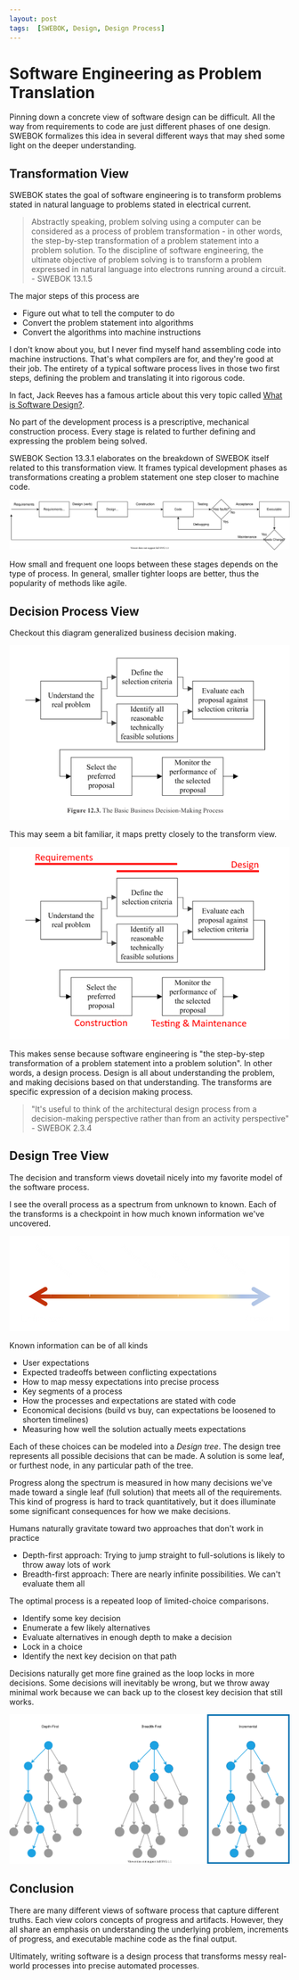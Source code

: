 ```yaml
---
layout: post
tags:  [SWEBOK, Design, Design Process]
---
```


# Software Engineering as Problem Translation

Pinning down a concrete view of software design can be difficult. All the way from requirements to code are just different phases of one design. SWEBOK formalizes this idea in several different ways that may shed some light on the deeper understanding.


## Transformation View

SWEBOK states the goal of software engineering is to transform problems stated in natural language to problems stated in electrical current.

> Abstractly speaking, problem solving using a computer can be considered as a process of problem transformation - in other words, the step-by-step transformation of a problem statement into a problem solution. To the discipline of software engineering, the ultimate objective of problem solving is to transform a problem expressed in natural language into electrons running around a circuit. - SWEBOK 13.1.5


The major steps of this process are
- Figure out what to tell the computer to do
- Convert the problem statement into algorithms
- Convert the algorithms into machine instructions

I don't know about you, but I never find myself hand assembling code into machine instructions. That's what compilers are for, and they're good at their job.
The entirety of a typical software process lives in those two first steps, defining the problem and translating it into rigorous code. 

In fact, Jack Reeves has a famous article about this very topic called [What is Software Design?](https://www.developerdotstar.com/mag/articles/reeves_design.html).

No part of the development process is a prescriptive, mechanical construction process. Every stage is related to further defining and expressing the problem being solved.

SWEBOK Section 13.3.1 elaborates on the breakdown of SWEBOK itself related to this transformation view. It frames typical development phases as transformations creating a problem statement one step closer to machine code.

![transform pipeline](../post-media/SWEBOK-transform/transform-pipe.drawio.svg)

How small and frequent one loops between these stages depends on the type of process. In general, smaller tighter loops are better, thus the popularity of methods like agile.

## Decision Process View

Checkout this diagram generalized business decision making.

![SWEBOK figure 12.3](../post-media/SWEBOK-transform/SWEBOK-decision-process.png)

This may seem a bit familiar, it maps pretty closely to the transform view.

<!-- TODO: I'm doubting this visual now. The analog is less than I thought

What views would I consider...
- stage view is much like transform view
- decision view is kind of a simplified design tree view with this loop in each stage and the stage determining which base assumptions we deal with.

what really differentiates different views
- who performs a task
- what tasks are performed
- what value is generated
- pre & post conditions to get out of a stage

So
- Resource/Implementation view (requirements, Db schema, UI, business logic)
- Money view? Upfront vs continuing costs. Also sprints and milestones

 -->

![Transform to decision view comparison](../post-media/SWEBOK-transform/SWEBOK-decision-process-software-labels.png)

This makes sense because software engineering is "the step-by-step transformation of a problem statement into a problem solution". In other words, a design process. Design is all about understanding the problem, and making decisions based on that understanding. The transforms are specific expression of a decision making process.

> "It's useful to think of the architectural design process from a decision-making perspective rather than from an activity perspective" - SWEBOK 2.3.4
<!-- 
This is a bit of a lie though, since this decision making process happens repeatedly in each stage of the process as well. -->




## Design Tree View

The decision and transform views dovetail nicely into my favorite model of the software process.

I see the overall process as a spectrum from unknown to known. Each of the transforms is a checkpoint in how much known information we've uncovered.

![Design spectrum, unknown -> known](../post-media/SWEBOK-transform/spectrum.png)

Known information can be of all kinds
- User expectations
- Expected tradeoffs between conflicting expectations
- How to map messy expectations into precise process
- Key segments of a process
- How the processes and expectations are stated with code
- Economical decisions (build vs buy, can expectations be loosened to shorten timelines)
- Measuring how well the solution actually meets expectations

Each of these choices can be modeled into a *Design tree*. The design tree represents all possible decisions that can be made. A solution is some leaf, or furthest node, in any particular path of the tree.

Progress along the spectrum is measured in how many decisions we've made toward a single leaf (full solution) that meets all of the requirements. This kind of progress is hard to track quantitatively, but it does illuminate some significant consequences for how we make decisions.

Humans naturally gravitate toward two approaches that don't work in practice
- Depth-first approach: Trying to jump straight to full-solutions is likely to throw away lots of work
- Breadth-first approach: There are nearly infinite possibilities. We can't evaluate them all

The optimal process is a repeated loop of limited-choice comparisons.
- Identify some key decision 
- Enumerate a few likely alternatives
- Evaluate alternatives in enough depth to make a decision
- Lock in a choice
- Identify the next key decision on that path

Decisions naturally get more fine grained as the loop locks in more decisions. Some decisions will inevitably be wrong, but we throw away minimal work because we can back up to the closest key decision that still works.

![search pattern view](../post-media/SWEBOK-transform/search-methods.drawio.svg)



## Conclusion

There are many different views of software process that capture different truths. Each view colors concepts of progress and artifacts. However, they all share an emphasis on understanding the underlying problem, increments of progress, and executable machine code as the final output.

Ultimately, writing software is a design process that transforms messy real-world processes into precise automated processes.






<!-- 
(may be nice to have a simple graphic that shows natural language on one side and machine instructions on the other)

- a flat view for showing segments of the transform pipeline
- a circular view to emphasize the iterative nature


I realize that maintenance can have significantly different management, cost, and process characteristics. However, from an intellectual/learning standpoint it is just the same process with more constraints than before.
- I suppose this is why the intro lumps maintenance into the "management" portion of the book



Further Reading: 
- Design of Design
- What is Software Design?


Uncategorized: chaos testing, stress testing, penetration testing, 

Control and management is generally a factor of data and checkpoints from quality and configuration management practices
- SCM gives natural checkpoints
 -->


<!-- 

IDEA: I could make cross-sectional cheatsheets of swebok
- i.e. a sheet that outlines investigational skills across all chapters


What is my blog post lineup?

- SWEBOK Summative review
- Swebok topic hierarchy
- SWEBOK transform view
- SWEBOK cross-cutting activity table
- Focused concept map 
  - limited to layout and few key ideas. Focused on application view (routine process view)
- Chapter cheat sheets
  - Enumerating key concepts for inclusion in concept map. No need to do for chapters with mostly obvious outlines (most foundations)
  - Requirements
  - Design
  - Construction
  - Testing
  - Quality
  - Config management?
- "Good Enough" target
- Concept map -->
